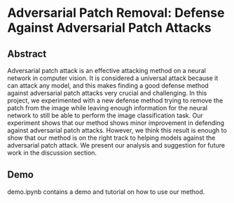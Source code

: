 # Adversarial Patch Removal: Defense Against Adversarial Patch Attacks

## Abstract
Adversarial patch attack is an effective attacking method on a neural network in
computer vision. It is considered a universal attack because it can attack any model,
and this makes finding a good defense method against adversarial patch attacks
very crucial and challenging. In this project, we experimented with a new defense
method trying to remove the patch from the image while leaving enough information
for the neural network to still be able to perform the image classification task.
Our experiment shows that our method shows minor improvement in defending
against adversarial patch attacks. However, we think this result is enough to show
that our method is on the right track to helping models against the adversarial patch
attack. We present our analysis and suggestion for future work in the discussion
section.

## Demo
demo.ipynb contains a demo and tutorial on how to use our method.